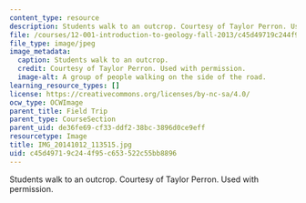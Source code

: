 ```yaml
---
content_type: resource
description: Students walk to an outcrop. Courtesy of Taylor Perron. Used with permission.
file: /courses/12-001-introduction-to-geology-fall-2013/c45d49719c244f95c653522c55bb8896_IMG_20141012_113515.jpg
file_type: image/jpeg
image_metadata:
  caption: Students walk to an outcrop.
  credit: Courtesy of Taylor Perron. Used with permission.
  image-alt: A group of people walking on the side of the road.
learning_resource_types: []
license: https://creativecommons.org/licenses/by-nc-sa/4.0/
ocw_type: OCWImage
parent_title: Field Trip
parent_type: CourseSection
parent_uid: de36fe69-cf33-ddf2-38bc-3896d0ce9eff
resourcetype: Image
title: IMG_20141012_113515.jpg
uid: c45d4971-9c24-4f95-c653-522c55bb8896
---
```

Students walk to an outcrop. Courtesy of Taylor Perron. Used with permission.